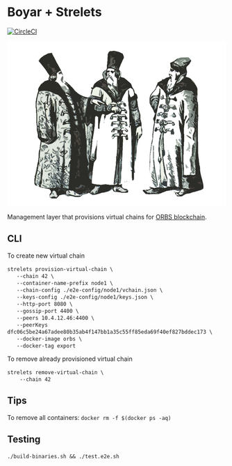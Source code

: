 # Boyar + Strelets

[![CircleCI](https://circleci.com/gh/orbs-network/boyarin/tree/master.svg?style=svg)](https://circleci.com/gh/orbs-network/boyarin/tree/master)

![Boyars, Russian 17th century administrators and warlords](boyars.jpg)

Management layer that provisions virtual chains for [ORBS blockchain](https://github.com/orbs-network/orbs-network-go/).

## CLI

To create new virtual chain

```
strelets provision-virtual-chain \
   --chain 42 \
   --container-name-prefix node1 \
   --chain-config ./e2e-config/node1/vchain.json \
   --keys-config ./e2e-config/node1/keys.json \
   --http-port 8080 \
   --gossip-port 4400 \
   --peers 10.4.12.46:4400 \
   --peerKeys dfc06c5be24a67adee80b35ab4f147bb1a35c55ff85eda69f40ef827bddec173 \
   --docker-image orbs \
   --docker-tag export
```

To remove already provisioned virtual chain

```
strelets remove-virtual-chain \
    --chain 42
```

## Tips

To remove all containers: `docker rm -f $(docker ps -aq)`

## Testing

`./build-binaries.sh && ./test.e2e.sh`
